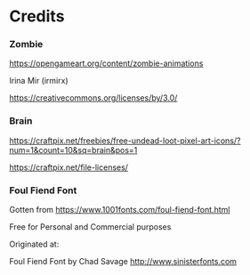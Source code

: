 # Credits

### Zombie
https://opengameart.org/content/zombie-animations

Irina Mir (irmirx)

https://creativecommons.org/licenses/by/3.0/


### Brain
https://craftpix.net/freebies/free-undead-loot-pixel-art-icons/?num=1&count=10&sq=brain&pos=1

https://craftpix.net/file-licenses/

### Foul Fiend Font
Gotten from https://www.1001fonts.com/foul-fiend-font.html

Free for Personal and Commercial purposes

Originated at: 

Foul Fiend Font by Chad Savage
http://www.sinisterfonts.com


